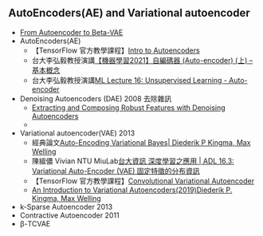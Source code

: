 ## AutoEncoders(AE) and Variational autoencoder
- [From Autoencoder to Beta-VAE](https://lilianweng.github.io/posts/2018-08-12-vae/)
- AutoEncoders(AE)
  - 【TensorFlow 官方教學課程】[Intro to Autoencoders](https://www.tensorflow.org/tutorials/generative/autoencoder)
  - 台大李弘毅教授演講[【機器學習2021】自編碼器 (Auto-encoder) (上) – 基本概念](https://www.youtube.com/watch?v=3oHlf8-J3Nc)
  - 台大李弘毅教授演講[ML Lecture 16: Unsupervised Learning - Auto-encoder](https://www.youtube.com/watch?v=Tk5B4seA-AU&t=472s)
- Denoising Autoencoders (DAE) 2008 去除雜訊
  - [Extracting and Composing Robust Features with Denoising Autoencoders](https://www.cs.toronto.edu/~larocheh/publications/icml-2008-denoising-autoencoders.pdf) 
  - [](https://towardsdatascience.com/denoising-autoencoders-dae-how-to-use-neural-networks-to-clean-up-your-data-cd9c19bc6915)
- Variational autoencoder(VAE) 2013
  - 經典論文[Auto-Encoding Variational Bayes| Diederik P Kingma, Max Welling](https://arxiv.org/abs/1312.6114)
  - 陳縕儂 Vivian NTU MiuLab[台大資訊 深度學習之應用 | ADL 16.3: Variational Auto-Encoder (VAE) 固定特徵的分布資訊](https://www.youtube.com/watch?v=cjjjhHIDjKo)
  - 【TensorFlow 官方教學課程】[Convolutional Variational Autoencoder](https://www.tensorflow.org/tutorials/generative/cvae) 
  - [An Introduction to Variational Autoencoders(2019)Diederik P. Kingma, Max Welling](https://arxiv.org/abs/1906.02691)
- k-Sparse Autoencoder 2013
- Contractive Autoencoder 2011
- β-TCVAE
